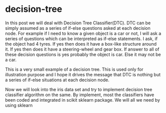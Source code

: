 # decision-tree
In this post we will deal with Decision Tree Classifier(DTC). DTC can be simply assumed as a series of if-else questions asked at each decision node. For example if I need to know a given object is a car or not, I will ask a series of questions which can be interpreted as if-else statements. I ask, if the object had 4 tyres. If yes then does it have a box-like structure around it. If yes then does it have a steering-wheel and gear box. If answer to all of these decision questions is yes probably the object is car. Else it may not be a car.

This is a very small example of a decision tree. This is used only for illustration purpose and I hope it drives the message that DTC is nothing but a series of if-else situations at each decision node.

Now we will look into the iris data set and try to implement decision tree classifier algorithm on the same. By implement, most the classifiers have been coded and integrated in scikit sklearn package. We will all we need by using sklearn
